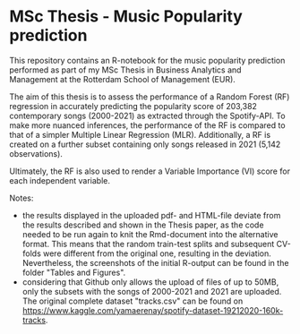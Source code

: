 # MSc Thesis - Music Popularity prediction


This repository contains an R-notebook for the music popularity prediction performed as part of my MSc Thesis in Business Analytics and Management at the Rotterdam School of Management (EUR).

The aim of this thesis is to assess the performance of a Random Forest (RF) regression in accurately predicting the popularity score of 203,382 contemporary songs (2000-2021) as extracted through the Spotify-API.
To make more nuanced inferences, the performance of the RF is compared to that of a simpler Multiple Linear Regression (MLR). Additionally, a RF is created on a further subset containing only songs released in 2021 (5,142 observations). 

Ultimately, the RF is also used to render a Variable Importance (VI) score for each independent variable.


Notes:
- the results displayed in the uploaded pdf- and HTML-file deviate from the results described and shown in the Thesis paper, as the code needed to be run again to knit the Rmd-document into the alternative format. This means that the random train-test splits and subsequent CV-folds were different from the original one, resulting in the deviation. Nevertheless, the screenshots of the initial R-output can be found in the folder "Tables and Figures".
- considering that Github only allows the upload of files of up to 50MB, only the subsets with the songs of 2000-2021 and 2021 are uploaded. The original complete dataset "tracks.csv" can be found on https://www.kaggle.com/yamaerenay/spotify-dataset-19212020-160k-tracks.
